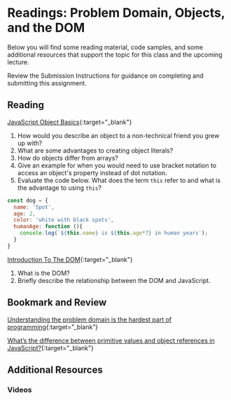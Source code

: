 # Readings: Problem Domain, Objects, and the DOM

Below you will find some reading material, code samples, and some additional resources that support the topic for this class and the upcoming lecture.

Review the Submission Instructions for guidance on completing and submitting this assignment.

## Reading

[JavaScript Object Basics](https://developer.mozilla.org/en-US/docs/Learn/JavaScript/Objects/Basics){:target="_blank"}

1. How would you describe an object to a non-technical friend you grew up with?
1. What are some advantages to creating object literals?
1. How do objects differ from arrays?
1. Give an example for when you would need to use bracket notation to access an object's property instead of dot notation.
1. Evaluate the code below. What does the term `this` refer to and what is the advantage to using `this`?

```js
const dog = {
  name: 'Spot',
  age: 2,
  color: 'white with black spots',
  humanAge: function (){
    console.log(`${this.name} is ${this.age*7} in human years`);
  }
}
```

[Introduction To The DOM](https://developer.mozilla.org/en-US/docs/Web/API/Document_Object_Model/Introduction){:target="_blank"}

1. What is the DOM?
1. Briefly describe the relationship between the DOM and JavaScript.

## Bookmark and Review

[Understanding the problem domain is the hardest part of programming](http://simpleprogrammer.com/2013/07/15/understanding-the-problem-domain-is-the-hardest-part-of-programming){:target=”_blank”}

[What’s the difference between primitive values and object references in JavaScript?](https://betterprogramming.pub/intermediate-javascript-whats-the-difference-between-primitive-values-and-object-references-e863d70677b){:target="_blank"}

## Additional Resources

### Videos
